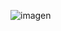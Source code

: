 ![imagen](https://github.com/joackoodeg/colorScheme/assets/122236268/fd68dc21-3e7d-499e-8e01-4a6f56a838a7)
